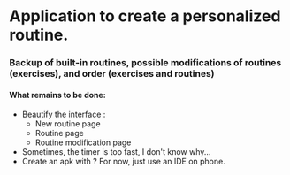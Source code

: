 # **Application to create a personalized routine.** <br>

### Backup of built-in routines, possible modifications of routines (exercises), and order (exercises and routines)

#### What remains to be done:
- Beautify the interface :
    - New routine page
    - Routine page
    - Routine modification page
- Sometimes, the timer is too fast, I don't know why...
- Create an apk with ? For now, just use an IDE on phone.